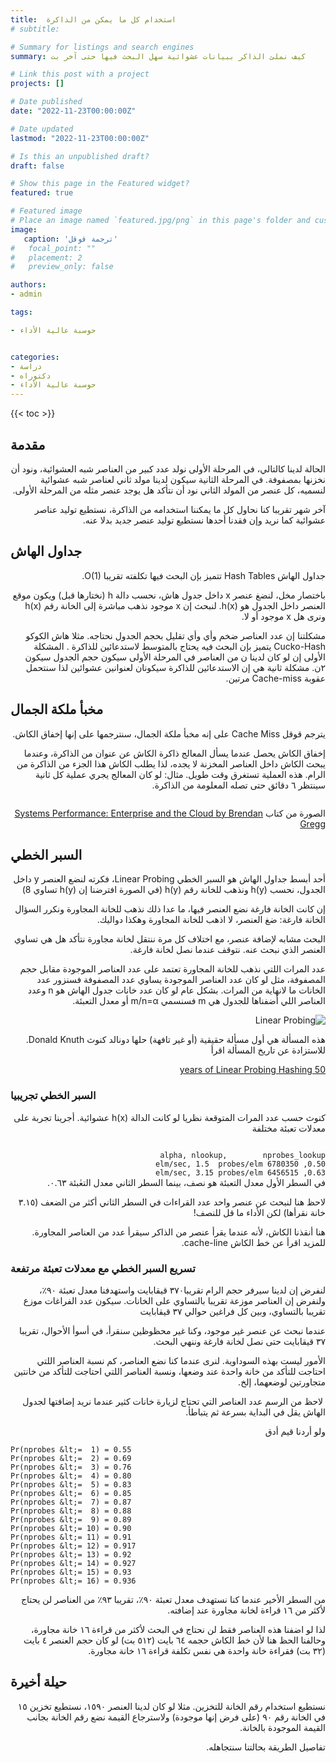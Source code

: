 ```yaml
---
title:  استخدام كل ما يمكن من الذاكرة
# subtitle: 

# Summary for listings and search engines
summary: كيف نملئ الذاكر ببيانات عشوائية سهل البحث فيها حتى آخر بت

# Link this post with a project
projects: []

# Date published
date: "2022-11-23T00:00:00Z"

# Date updated
lastmod: "2022-11-23T00:00:00Z"

# Is this an unpublished draft?
draft: false

# Show this page in the Featured widget?
featured: true

# Featured image
# Place an image named `featured.jpg/png` in this page's folder and customize its options here.
image:
   caption: 'ترجمة قوقل'
#   focal_point: ""
#   placement: 2
#   preview_only: false

authors:
- admin

tags:

- حوسبة عالية الأداء


categories:
- دراسة
- دكتوراه
- حوسبة عالية الأداء
---
```


<style>
h1, h2, h3, h4, h5, h6, h7
{
font-weight: bold; // it was normal
}
</style>
{{< toc >}}


## مقدمة

<p dir="rtl">الحالة لدينا كالتالي، في المرحلة الأولى نولد عدد كبير من العناصر شبه العشوائية، ونود أن نخزنها بمصفوفة. في المرحلة الثانية سيكون لدينا مولد ثاني لعناصر شبه عشوائية لنسميه، كل عنصر من المولد الثاني نود أن نتأكد هل يوجد عنصر مثله من المرحلة الأولى.</p>

<p dir="rtl">آخر شهر تقريبا كنا نحاول كل ما يمكننا استخدامه من الذاكرة، نستطيع توليد عناصر عشوائية كما نريد وإن فقدنا أحدها نستطيع توليد عنصر جديد بدلا عنه.</p>

## جداول الهاش

<p dir="rtl">جداول الهاش Hash Tables تتميز بإن البحث فيها تكلفته تقريبا O(1).</p>

<p dir="rtl">
باختصار مخل، لنضغ عنصر x داخل جدول هاش، نحسب دالة  h (نختارها قبل) ويكون موقع العنصر داخل الجدول هو h(x). لنبحث إن x موجود نذهب مباشرة إلى الخانة رقم h(x) ونرى هل x موجود أو لا. 
</p>

<p dir="rtl">مشكلتنا إن عدد العناصر ضخم وأي وأي تقليل بحجم الجدول نحتاجه. مثلا هاش الكوكو Cucko-Hash يتميز بإن البحث فيه يحتاج بالمتوسط لاستدعائين للذاكرة . المشكلة الأولى إن لو كان لدينا ن من العناصر في المرحلة الأولى سيكون حجم الجدول سيكون ٢ن.  مشكلة ثانية هي إن الاستدعائين للذاكرة سيكونان لعنوانين عشوائين لذا سنتحمل عقوبة Cache-miss مرتين. </p>

## مخبأ ملكة الجمال

<p dir="rtl">يترجم قوقل Cache Miss على إنه مخبأ ملكة الجمال، سنترجمها على إنها إخفاق الكاش.</p>

<p dir="rtl">إخفاق الكاش  يحصل عندما يسأل المعالج ذاكرة الكاش عن عنوان من الذاكرة، وعندما يبحث الكاش داخل العناصر المخزنة لا يجده، لذا يطلب الكاش هذا الجزء من الذاكرة من الرام. هذه العملية تستغرق وقت طويل. مثال: لو كان المعالج يجري عملية كل ثانية سينتظر ٦ دقائق حتى تصله المعلومة من الذاكرة.</p>

<p dir="rtl"><img src="system_latency.jpg" alt="" title="" /></p>

<p dir="rtl">الصورة من كتاب 
<a href="https://www.amazon.com/Systems-Performance-Brendan-Gregg-dp-0136820158/dp/0136820158">Systems Performance: Enterprise and the Cloud by Brendan Gregg</a></p>

## السبر الخطي

<p dir="rtl">أحد أبسط جداول الهاش هو السبر الخطي Linear Probing، فكرته لنضع العنصر y داخل الجدول، نحسب h(y) ونذهب للخانة رقم h(y)  (في الصورة افترضنا إن h(y) تساوي 8)</p>

<p dir="rtl">إن كانت الخانة فارغة نضع العنصر فيها، ما عدا ذلك نذهب للخانة المجاورة ونكرر السؤال الخانة فارغة: ضغ العنصر، لا اذهب للخانة المجاورة وهكذا دواليك.</p>

<p dir="rtl">البحث مشابه لإضافة عنصر، مع اختلاف كل مرة ننتقل لخانة مجاورة نتأكد هل هي تساوي العنصر الذي نبحث عنه. نتوقف عندما نصل لخانة فارغة.</p>

<p dir="rtl">عدد المرات اللتي نذهب للخانة المجاورة تعتمد على عدد العناصر الموجودة مقابل حجم المصفوفة، مثل لو كان عدد العناصر الموجودة يساوي عدد المصفوفة فسنزور عدد الخانات ما لانهاية من المرات. بشكل عام  لو كان عدد خانات جدول الهاش هو n وعدد العناصر اللي أضفناها للجدول هي m فسنسمي m/n=α أو معدل التعبئة.</p>

<p dir="rtl"><img src="linear_probing.jpg" alt="Linear Probing" title="" /></p>

<p dir="rtl">هذه المسألة هي أول مسألة حقيقية (أو غير تافهة)  حلها دونالد كنوث Donald Knuth. للاستزادة عن تاريخ المسألة اقرأ </p>

<p dir="rtl"><a href="http://aofa2013.lsi.upc.edu/slides/Viola.pdf">50 years of Linear Probing Hashing</a></p>

### السبر الخطي تجريبيا

<p dir="rtl">كنوث حسب عدد المرات المتوقعة نظريا لو كانت الدالة h(x) عشوائية.
أجرينا تجربة على معدلات تعبئة مختلفة</p>

<p dir="rtl"><code>
alpha, nlookup,        nprobes_lookup
0.50, 6780350 elm/sec, 1.5  probes/elm
0.63, 6456515 elm/sec, 3.15 probes/elm
</code>
في السطر الأول معدل التعبئة هو نصف، بينما السطر الثاني معدل التعٰبئة ٠.٦٣.</p>

<p dir="rtl">لاحظ هنا لنبحث عن عنصر واحد عدد القراءات في السطر الثاني أكثر من الضعف (٣.١٥ خانة نقرأها) لكن الأداء ما قل للنصف!</p>

<p dir="rtl">هنا أنقذنا الكاش، لأنه عندما يقرأ عنصر من الذاكر سيقرأ عدد من العناصر المجاورة. للمزيد اقرأ عن خط الكاش cache-line. </p>

### تسريع السبر الخطي مع معدلات تعبئة مرتفعة

<p dir="rtl">لنفرض إن لدينا سيرفر حجم الرام تقريبا٣٧٠ قيقابايت واستهدفنا معدل تعبئة ٩٠٪، ولنفرض إن العناصر موزعة تقريبا بالتساوي على الخانات. سيكون عدد الفراغات موزع تقريبا بالتساوي، وبين كل فراغين حوالي ٣٧ قيقابايت</p>

<p dir="rtl">عندما نبحث عن عنصر غير موجود، وكنا غير محظوظين سنقرأ، في أسوأ الأحوال، تقريبا ٣٧ قيقابايت حتى نصل لخانة 
فارغة وننهي البحث.</p>

<p dir="rtl">الأمور ليست بهذه السوداوية. لنرى عندما كنا نضع العناصر، كم نسبة العناصر اللتي احتاجت للتأكد من خانة واحدة  عند وضعها، ونسبة العناصر اللتي احتاجت للتأكد من خانتين متجاورتين لوضعهما، إلخ.</p>

<p dir="rtl"><img src="90_filling_rate.jpg" alt="" title="" />
لاحظ من الرسم عدد العناصر التي تحتاج لزيارة خانات كثير عندما نريد إضافتها لجدول الهاش يقل في البداية بسرعة ثم يتباطأ.</p>

<p dir="rtl">ولو أردنا قيم أدق </p>

```
Pr(nprobes &lt;=  1) = 0.55
Pr(nprobes &lt;=  2) = 0.69
Pr(nprobes &lt;=  3) = 0.76
Pr(nprobes &lt;=  4) = 0.80
Pr(nprobes &lt;=  5) = 0.83
Pr(nprobes &lt;=  6) = 0.85
Pr(nprobes &lt;=  7) = 0.87
Pr(nprobes &lt;=  8) = 0.88
Pr(nprobes &lt;=  9) = 0.89
Pr(nprobes &lt;= 10) = 0.90
Pr(nprobes &lt;= 11) = 0.91
Pr(nprobes &lt;= 12) = 0.917
Pr(nprobes &lt;= 13) = 0.92
Pr(nprobes &lt;= 14) = 0.927
Pr(nprobes &lt;= 15) = 0.93
Pr(nprobes &lt;= 16) = 0.936
```

<p dir="rtl">من السطر الأخير عندما كنا نستهدف معدل تعبئة ٩٠٪، تقريبا ٩٣٪ من العناصر لن يحتاج لأكثر من ١٦ قراءة لخانة مجاورة عند إضافته.</p>

<p dir="rtl">لذا لو اضفنا هذه العناصر فقط لن نحتاج في البحث لأكثر من قراءة ١٦ خانة مجاورة، وحالفنا الحظ هنا لأن خط الكاش حجمه ٦٤ بايت (٥١٢ بت) لو كان حجم العنصر ٤ بايت (٣٢ بت) فقراءة خانة واحدة هي نفس تكلفة قراءة ١٦ خانة مجاورة.</p>

## حيلة أخيرة

<p dir="rtl">نستطيع استخدام رقم الخانة للتخزين. مثلا لو كان لدينا العنصر ١٥٩٠، نستطيع تخزين ١٥ في الخانة رقم ٩٠ (على فرض إنها موجودة) ولاسترجاع القيمة نضع رقم الخانة بجانب القيمة الموجودة بالخانة.</p>

<p dir="rtl">تفاصيل الطريقة بحالتنا سنتجاهله.</p>
